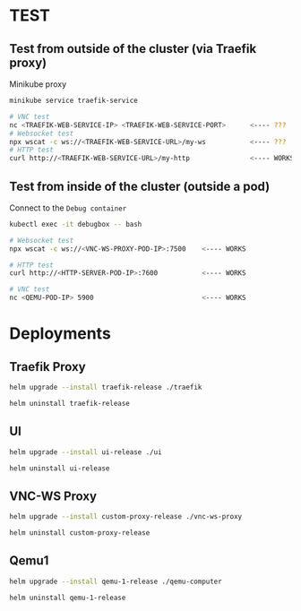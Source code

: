 # TEST

## Test from outside of the cluster (via Traefik proxy)

Minikube proxy

```bash
minikube service traefik-service
```

```bash
# VNC test
nc <TRAEFIK-WEB-SERVICE-IP> <TRAEFIK-WEB-SERVICE-PORT>      <---- ???
# Websocket test
npx wscat -c ws://<TRAEFIK-WEB-SERVICE-URL>/my-ws           <---- ???
# HTTP test
curl http://<TRAEFIK-WEB-SERVICE-URL>/my-http               <---- WORKS
```

## Test from inside of the cluster (outside a pod)

Connect to the `Debug container`

```bash
kubectl exec -it debugbox -- bash
```

```bash
# Websocket test
npx wscat -c ws://<VNC-WS-PROXY-POD-IP>:7500    <---- WORKS

# HTTP test
curl http://<HTTP-SERVER-POD-IP>:7600           <---- WORKS

# VNC test
nc <QEMU-POD-IP> 5900                           <---- WORKS
```

# Deployments

## Traefik Proxy

```bash
helm upgrade --install traefik-release ./traefik
```

```bash
helm uninstall traefik-release
```

## UI

```bash
helm upgrade --install ui-release ./ui
```

```bash
helm uninstall ui-release
```

## VNC-WS Proxy

```bash
helm upgrade --install custom-proxy-release ./vnc-ws-proxy
```

```bash
helm uninstall custom-proxy-release
```

## Qemu1

```bash
helm upgrade --install qemu-1-release ./qemu-computer
```

```bash
helm uninstall qemu-1-release
```
